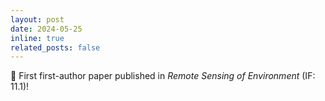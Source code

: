 ```yaml
---
layout: post
date: 2024-05-25
inline: true
related_posts: false
---
```

📢 First first-author paper published in *Remote Sensing of Environment* (IF: 11.1)!
